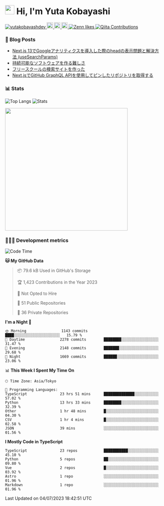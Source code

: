 <h1><img src="https://emojis.slackmojis.com/emojis/images/1613942336/14158/balloons.gif?1613942336" width="30"/> Hi, I'm Yuta Kobayashi</h1>

<p align="left"> 
  <a href="https://github.com/yutakobayashidev/yutakobayashidev/">
    <img src="https://komarev.com/ghpvc/?username=yutakobayashdev" alt="yutakobayashdev" />
  </a>
  <a href="https://mastodon.social/@yutakobayashi">
    <img height="20" src="https://img.shields.io/mastodon/follow/107202517736161782?domain=https%3A%2F%2Fmastodon.social&label=Mastodon&logo=mastodon&style=plastic" />
  </a>
  <a href="https://github.com/yutakobayashidev">
    <img height="20" src="https://img.shields.io/github/followers/yutakobayashidev?label=follow&logo=github&style=flat" />
  </a>
  <a href="https://www.reddit.com/user/yutakobayashi">
    <img height="20" src="https://img.shields.io/reddit/user-karma/combined/yutakobayashi?label=Reddit&logo=reddit&style=flat" />
  </a>
  <a href="https://zenn.dev/yutakobayashi">
    <img src="https://badgen.org/img/zenn/yutakobayashi/likes?style=plastic" alt="Zenn likes" />
  </a>
  <a href="https://qiita.com/yutakobayashi">
    <img src="https://badgen.org/img/qiita/yutakobayashi/contributions?style=plastic" alt="Qiita Contributions" />
  </a>
</p>

### 📕 Blog Posts

<!-- BLOG-POST-LIST:START -->
- [Next.js 13でGoogleアナリティクスを導入した際のheadの表示問題と解決方法 &lpar;useSearchParams&rpar;](https://zenn.dev/yutakobayashi/articles/head-google-analytics)
- [持続可能なソフトウェアを作る難しさ](https://yutakobayashi.dev/blog/sustainable-software)
- [フリースクールの検索サイトを作った](https://yutakobayashi.dev/blog/freeschool-search)
- [Next.jsでGitHub GraphQL APIを使用してピンしたリポジトリを取得する](https://zenn.dev/yutakobayashi/articles/github-graphql-api-pin-repository)
<!-- BLOG-POST-LIST:END -->

### 📊 Stats

![Top Langs](https://github-readme-stats.vercel.app/api/top-langs/?username=yutakobayashidev)
![Stats](https://github-readme-stats.vercel.app/api?username=yutakobayashidev&count_private=true&show_icons=true&line_height=40)

<!--START_SECTION:lapras-card-->
<a href="https://lapras.com/public/yutakobayashi" target="_blank" rel="noopener noreferrer"><img src="https://lapras-card-generator.vercel.app/api/svg?e=3.55&b=2.85&i=3.18&b1=%23020e27&b2=%230e5593&i1=%2303102f&i2=%231688bf&l=en" width="400" ></a>
<!--END_SECTION:lapras-card-->

### 👩🏻‍💻 Development metrics

<!--START_SECTION:waka-->
![Code Time](http://img.shields.io/badge/Code%20Time-1%2C398%20hrs%2012%20mins-blue)

**🐱 My GitHub Data** 

> 📦 79.6 kB Used in GitHub's Storage 
 > 
> 🏆 1,423 Contributions in the Year 2023
 > 
> 🚫 Not Opted to Hire
 > 
> 📜 51 Public Repositories 
 > 
> 🔑 36 Private Repositories 
 > 
**I'm a Night 🦉** 

```text
🌞 Morning                1143 commits        ████░░░░░░░░░░░░░░░░░░░░░   15.79 % 
🌆 Daytime                2278 commits        ████████░░░░░░░░░░░░░░░░░   31.47 % 
🌃 Evening                2148 commits        ███████░░░░░░░░░░░░░░░░░░   29.68 % 
🌙 Night                  1669 commits        ██████░░░░░░░░░░░░░░░░░░░   23.06 % 
```


📊 **This Week I Spent My Time On** 

```text
🕑︎ Time Zone: Asia/Tokyo

💬 Programming Languages: 
TypeScript               23 hrs 51 mins      ██████████████░░░░░░░░░░░   57.02 % 
Python                   13 hrs 33 mins      ████████░░░░░░░░░░░░░░░░░   32.39 % 
Other                    1 hr 48 mins        █░░░░░░░░░░░░░░░░░░░░░░░░   04.30 % 
CSV                      1 hr 4 mins         █░░░░░░░░░░░░░░░░░░░░░░░░   02.58 % 
JSON                     39 mins             ░░░░░░░░░░░░░░░░░░░░░░░░░   01.56 % 
```

**I Mostly Code in TypeScript** 

```text
TypeScript               23 repos            ███████████░░░░░░░░░░░░░░   45.10 % 
Python                   5 repos             ██░░░░░░░░░░░░░░░░░░░░░░░   09.80 % 
Vue                      2 repos             █░░░░░░░░░░░░░░░░░░░░░░░░   03.92 % 
Astro                    1 repo              ░░░░░░░░░░░░░░░░░░░░░░░░░   01.96 % 
Markdown                 1 repo              ░░░░░░░░░░░░░░░░░░░░░░░░░   01.96 % 
```




 Last Updated on 04/07/2023 18:42:51 UTC
<!--END_SECTION:waka-->
